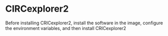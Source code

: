 # CIRCexplorer2
Before installing CRICexplorer2, install the software in the image, configure the environment variables, and then install CRICexplorer2
